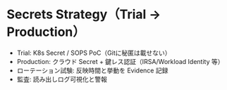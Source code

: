 # Secrets Strategy（Trial → Production）
- Trial: K8s Secret / SOPS PoC（Gitに秘匿は載せない）
- Production: クラウド Secret + 鍵レス認証（IRSA/Workload Identity 等）
- ローテーション試験: 反映時間と挙動を Evidence 記録
- 監査: 読み出しログ可視化と警報
